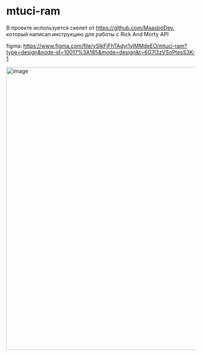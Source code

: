 # mtuci-ram

В проекте используется скелет от https://github.com/MaasboDev, который написал инструкцию для работы с Rick And Morty API

figma: https://www.figma.com/file/ySlkFjFhTAdyj1ylMMdeEO/mtuci-ram?type=design&node-id=10017%3A185&mode=design&t=6G7l3zVSoPtesS3K-1

<img width="751" alt="image" src="https://github.com/rashit-saitov/mtuci-ram/assets/51968370/b6096d00-6981-4cd7-91df-70c197c17e40">


